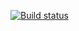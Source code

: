[![Build status](https://ci.appveyor.com/api/projects/status/im33k3pnxcwtjxir?svg=true)](https://ci.appveyor.com/project/friklen/pageobject1)
